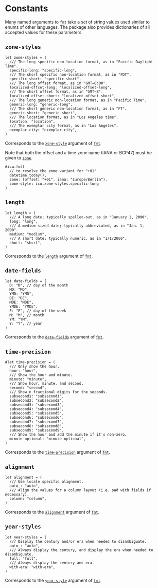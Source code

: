 # Constants

Many named arguments to [`fmt`][fmt] take a set of string values used similar to enums of other languages.
The package also provides dictionaries of all accepted values for these parameters.

## `zone-styles`

```typst-code
let zone-styles = (
  /// The long specific non-location format, as in "Pacific Daylight Time".
  specific-long: "specific-long",
  /// The short specific non-location format, as in "PDT".
  specific-short: "specific-short",
  /// The long offset format, as in "GMT−8:00".
  localized-offset-long: "localized-offset-long",
  /// The short offset format, as in "GMT−8".
  localized-offset-short: "localized-offset-short",
  /// The long generic non-location format, as in "Pacific Time".
  generic-long: "generic-long",
  /// The short generic non-location format, as in "PT".
  generic-short: "generic-short",
  /// The location format, as in "Los Angeles time".
  location: "location",
  /// The exemplar city format, as in "Los Angeles".
  exemplar-city: "exemplar-city",
)
```

Corresponds to the [`zone-style`](./fmt.md#zone-style) argument of [`fmt`][fmt].

Note that both the offset and a time zone name (IANA or BCP47) must be given to [`zone`](./fmt.md#zone).

```typst +preview
#icu.fmt(
  // to resolve the zone variant for "+01"
  datetime.today(),
  zone: (offset: "+01", iana: "Europe/Berlin"),
  zone-style: icu.zone-styles.specific-long
)
```

## `length`

```typst-code
let length = (
  /// A long date; typically spelled-out, as in "January 1, 2000".
  long: "long",
  /// A medium-sized date; typically abbreviated, as in "Jan. 1, 2000".
  medium: "medium",
  /// A short date; typically numeric, as in "1/1/2000".
  short: "short",
)
```

Corresponds to the [`length`](./fmt.md#length) argument of [`fmt`][fmt].

## `date-fields`

```typst-code
let date-fields = (
  D: "D", // day of the month
  MD: "MD",
  YMD: "YMD",
  DE: "DE",
  MDE: "MDE",
  YMDE: "YMDE",
  E: "E", // day of the week
  M: "M", // month
  YM: "YM",
  Y: "Y", // year
)
```

Corresponds to the [`date-fields`](./fmt.md#date-fields) argument of [`fmt`][fmt].

## `time-precision`

```typst-code
#let time-precision = (
  /// Only show the hour.
  hour: "hour",
  /// Show the hour and minute.
  minute: "minute",
  /// Show hour, minute, and second.
  second: "second",
  /// Show n fractional digits for the seconds.
  subsecond1: "subsecond1",
  subsecond2: "subsecond2",
  subsecond3: "subsecond3",
  subsecond4: "subsecond4",
  subsecond5: "subsecond5",
  subsecond6: "subsecond6",
  subsecond7: "subsecond7",
  subsecond8: "subsecond8",
  subsecond9: "subsecond9",
  /// Show the hour and add the minute if it's non-zero.
  minute-optional: "minute-optional",
)
```

Corresponds to the [`time-precision`](./fmt.md#time-precision) argument of [`fmt`][fmt].

## `alignment`

```typst-code
let alignment = (
  /// Use locale specific alignment.
  auto_: "auto",
  /// Align the values for a column layout (i.e. pad with fields if necessary).
  column: "column",
)
```

Corresponds to the [`alignment`](./fmt.md#alignment) argument of [`fmt`][fmt].

## `year-styles`

```typst-code
let year-styles = (
  /// Display the century and/or era when needed to disambiguate.
  auto_: "auto",
  /// Always display the century, and display the era when needed to disambiguate.
  full: "full",
  /// Always display the century and era.
  with-era: "with-era",
)
```

Corresponds to the [`year-style`](./fmt.md#year-style) argument of [`fmt`][fmt].

[fmt]: ./fmt.md
